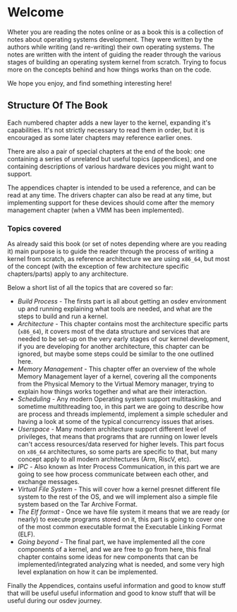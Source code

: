 # Welcome

Wheter you are reading the notes online or as a book this is a collection of notes about operating systems development. They were written by the authors while writing (and re-writing) their own operating systems. The notes are written with the intent of guiding the reader through the various stages of building an operating system kernel from scratch. Trying to focus more on the concepts behind and how things works than on the code.

We hope you enjoy, and find something interesting here!

## Structure Of The Book

Each numbered chapter adds a new layer to the kernel, expanding it's capabilities. It's not strictly necessary to read them in order, but it is encouraged as some later chapters may reference earlier ones. 

There are also a pair of special chapters at the end of the book: one containing a series of unrelated but useful topics (appendices), and one containing descriptions of various hardware devices you might want to support.

The appendices chapter is intended to be used a reference, and can be read at any time. The drivers chapter can also be read at any time, but implementing support for these devices should come after the memory management chapter (when a VMM has been implemented).

### Topics covered

As already said this book (or set of notes depending where are you reading it) main purpose is to guide the reader through the process of writing a kernel from scratch, as reference architecture we are using `x86_64`, but most of the concept (with the exception of few architecture specific chapters/parts) apply to any architecture.

Below a short list of all the topics that are covered so far: 

* *Build Process* - The firsts part is all about getting an osdev environment up and running explaining what tools are needed, and what are the steps to build and run a kernel.
* *Architecture* - This chapter contains most the architecture specific parts (`x86_64`), it covers most of the data structure and services that are needed to be set-up on the very early stages of our kernel development, if you are developing for another architecture, this chapter can be ignored, but maybe some steps could be similar to the one outlined here.
* *Memory Management* - This chapter offer an overview of the whole Memory Management layer of a kernel, covering all the components from the Physical Memory to the Virtual Memory manager, trying to explain how things works together and what are their interaction.
* *Scheduling* - Any modern Operating system support multitasking, and sometime multithreading too, in this part we are going to describe how are process and threads implementd, implement a simple scheduler and having a look at some of the typical concurrency issues that arises. 
* *Userspace* - Many modern architecture support different level of privileges, that means that programs that are running on lower levels can't access resources/data reserved for higher levels. This part focus on `x86_64` architectures, so some parts are specific to that, but many concept apply to all modern architectures (Arm, RiscV, etc).
* *IPC* - Also known as Inter Process Communication, in this part we are going to see how process communicate between each other, and exchange messages.
* *Virtual File System* - This will cover how a kernel presnet different file system to the rest of the OS, and we will implement also a simple file system based on the Tar Archive Format. 
* *The Elf format* - Once we have file system it means that we are ready (or nearly) to execute programs stored on it, this part is going to cover one of the most common executable format the Executable Linking Format (ELF).
* *Going beyond* - The final part, we have implemented all the core components of a kernel, and we are free to go from here, this final chapter contains some ideas for new components that can be implemented/integrated analyzing what is needed, and some very high level explanation on how it can be implemented. 

Finally the Appendices, contains useful information and good to know stuff that will be useful useful information and good to know stuff that will be useful during our osdev journey.

